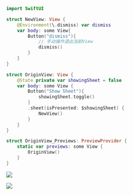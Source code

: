 ```swift
import SwiftUI

struct NewView: View {
    @Environment(\.dismiss) var dismiss
    var body: some View{
        Button("dismiss"){
            // 手动操作退出当前View
            dismiss()
        }
    }
}

struct OriginView: View {
    @State private var showingSheet = false
    var body: some View {
        Button("Show Sheet"){
            showingSheet.toggle()
        }
        .sheet(isPresented: $showingSheet) {
            NewView()
        }
    }
}

struct OriginView_Previews: PreviewProvider {
    static var previews: some View {
        OriginView()
    }
}

```

![](https://upload.kinda.info/image/202212131517510.png)

![](https://upload.kinda.info/image/202212131517124.png)

